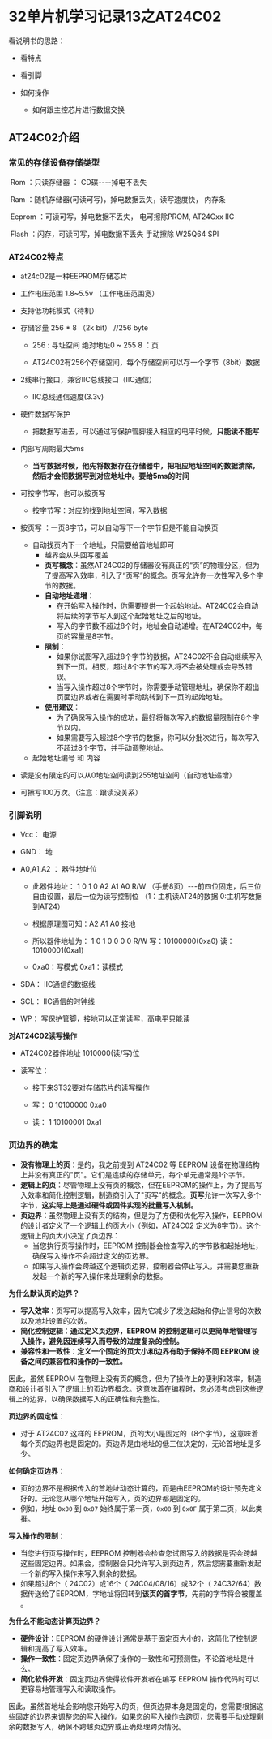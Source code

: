 # 32单片机学习记录13之AT24C02

看说明书的思路：

- 看特点

- 看引脚

- 如何操作
  - 如何跟主控芯片进行数据交换

## AT24C02介绍

### 常见的存储设备存储类型

​	Rom   ：只读存储器  ：     CD碟----掉电不丢失

​	Ram   ：随机存储器(可读可写)，掉电数据丢失，读写速度快， 内存条

​	Eeprom ：可读可写，掉电数据不丢失，  电可擦除PROM,   AT24Cxx    IIC

​	Flash  ：闪存，可读可写，掉电数据不丢失  手动擦除     W25Q64   SPI



### AT24C02特点

- at24c02是一种EEPROM存储芯片
- 工作电压范围 1.8~5.5v	（工作电压范围宽）
- 支持低功耗模式（待机）
- 存储容量 256 * 8 （2k bit）   //256 byte

  - 256 : 寻址空间  绝对地址0 ~ 255        8  ：页

  - AT24C02有256个存储空间，每个存储空间可以存一个字节（8bit）数据	  
- 2线串行接口，兼容IIC总线接口（IIC通信）  
  - IIC总线通信速度(3.3v)	
- 硬件数据写保护
  - 把数据写进去，可以通过写保护管脚接入相应的电平时候，**只能读不能写**
- 内部写周期最大5ms	
  - **当写数据时候，他先将数据存在存储器中，把相应地址空间的数据清除，然后才会把数据写到对应地址中。要给5ms的时间**
- 可按字节写，也可以按页写

  - 按字节写：对应的找到地址空间，写入数据
- 按页写  ：一页8字节，可以自动写下一个字节但是不能自动换页
  
  - 自动找页内下一个地址，只需要给首地址即可
    - 越界会从头回写覆盖
    - **页写概念**：虽然AT24C02的存储器没有真正的“页”的物理分区，但为了提高写入效率，引入了“页写”的概念。页写允许你一次性写入多个字节的数据。
    - **自动地址递增**：
      - 在开始写入操作时，你需要提供一个起始地址。AT24C02会自动将后续的字节写入到这个起始地址之后的地址。
      - 写入的字节数不超过8个时，地址会自动递增。在AT24C02中，每页的容量是8字节。
    - **限制**：
      - 如果你试图写入超过8个字节的数据，AT24C02不会自动继续写入到下一页。相反，超过8个字节的写入将不会被处理或会导致错误。
      - 当写入操作超过8个字节时，你需要手动管理地址，确保你不超出页面边界或者在需要时手动跳转到下一页的起始地址。
    - **使用建议**：
      - 为了确保写入操作的成功，最好将每次写入的数据量限制在8个字节以内。
      - 如果需要写入超过8个字节的数据，你可以分批次进行，每次写入不超过8个字节，并手动调整地址。
  - 起始地址编号   和   内容 
- 读是没有限定的可以从0地址空间读到255地址空间（自动地址递增）
- 可擦写100万次。（注意：跟读没关系）

### 引脚说明

- Vcc： 电源

- GND： 地

- A0,A1,A2 ： 器件地址位

  - 此器件地址： 1 0 1 0 A2 A1 A0 R/W  （手册8页）---前四位固定，后三位自由设置，最后一位为读写控制位 （1：主机读AT24的数据  0:主机写数据到AT24）

  - 根据原理图可知：A2 A1 A0 接地  

  - 所以器件地址为： 1 0 1 0 0 0 0 R/W    写：10100000(0xa0)   读：10100001(0xa1)  
  - 0xa0：写模式      0xa1：读模式

- SDA： IIC通信的数据线

- SCL： IIC通信的时钟线

- WP： 写保护管脚，接地可以正常读写，高电平只能读	

**对AT24C02读写操作**

- AT24C02器件地址 1010000(读/写)位    

- 读写位：

  - 接下来ST32要对存储芯片的读写操作

  - 写： 0         10100000    0xa0

  - 读： 1         10100001    0xa1



### 页边界的确定

- **没有物理上的页**：是的，我之前提到 AT24C02 等 EEPROM 设备在物理结构上并没有真正的"页"。它们是连续的存储单元，每个单元通常是1个字节。
- **逻辑上的页**：尽管物理上没有页的概念，但在EEPROM的操作上，为了提高写入效率和简化控制逻辑，制造商引入了"页写"的概念。**页写**允许一次写入多个字节，**这实际上是通过硬件或固件实现的批量写入机制。**
- **页边界**：虽然物理上没有页的结构，但是为了方便和优化写入操作，EEPROM 的设计者定义了一个逻辑上的页大小（例如，AT24C02 定义为8字节）。这个逻辑上的页大小决定了页边界：
  - 当您执行页写操作时，EEPROM 控制器会检查写入的字节数和起始地址，确保写入操作不会超过定义的页边界。
  - 如果写入操作会跨越这个逻辑页边界，控制器会停止写入，并需要您重新发起一个新的写入操作来处理剩余的数据。

**为什么默认页的边界？**

- **写入效率**：页写可以提高写入效率，因为它减少了发送起始和停止信号的次数以及地址设置的次数。
- **简化控制逻辑**：**通过定义页边界，EEPROM 的控制逻辑可以更简单地管理写入操作，避免因连续写入而导致的过度复杂的控制。**
- **兼容性和一致性**：**定义一个固定的页大小和边界有助于保持不同 EEPROM 设备之间的兼容性和操作的一致性。**

因此，虽然 EEPROM 在物理上没有页的概念，但为了操作上的便利和效率，制造商和设计者引入了逻辑上的页边界概念。这意味着在编程时，您必须考虑到这些逻辑上的边界，以确保数据写入的正确性和完整性。

**页边界的固定性**：

- 对于 AT24C02 这样的 EEPROM，页的大小是固定的（8个字节），这意味着每个页的边界也是固定的。页边界是由地址的低三位决定的，无论首地址是多少。

**如何确定页边界**：

- 页的边界不是根据传入的首地址动态计算的，而是由EEPROM的设计预先定义好的。无论您从哪个地址开始写入，页的边界都是固定的。
- 例如，地址 `0x00` 到 `0x07` 始终属于第一页，`0x08` 到 `0x0F` 属于第二页，以此类推。

**写入操作的限制**：

- 当您进行页写操作时，EEPROM 控制器会检查您试图写入的数据是否会跨越这些固定边界。如果会，控制器会只允许写入到页边界，然后您需要重新发起一个新的写入操作来写入剩余的数据。
- 如果超过8个（ 24C02）或16个（ 24C04/08/16）或32个（ 24C32/64）数据传送给了EEPROM，字地址将回转到**该页的首字节**，先前的字节将会被覆盖 。

**为什么不能动态计算页边界？**

- **硬件设计**：EEPROM 的硬件设计通常是基于固定页大小的，这简化了控制逻辑和提高了写入效率。
- **操作一致性**：固定页边界确保了操作的一致性和可预测性，不论首地址是什么。
- **简化软件开发**：固定页边界使得软件开发者在编写 EEPROM 操作代码时可以更容易地管理写入和读取操作。

因此，虽然首地址会影响您开始写入的页，但页边界本身是固定的，您需要根据这些固定的边界来调整您的写入操作。如果您的写入操作会跨页，您需要手动处理剩余的数据写入，确保不跨越页边界或正确处理跨页情况。